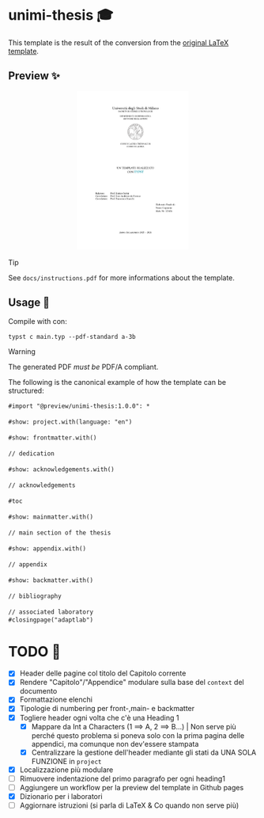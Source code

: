 # unimi-thesis 🎓

This template is the result of the conversion from the [original LaTeX template](https://www.overleaf.com/project/641879675262cde2a670826b).

## Preview ✨

<p align="center">
  <img alt="Frontispiece/First page" src="thumbnail.png" width="45%">
</p>

> [!TIP]
> See `docs/instructions.pdf` for more informations about the template.

## Usage 🚀

Compile with con:

```shell
typst c main.typ --pdf-standard a-3b
```

> [!WARNING]
> The generated PDF _must be_ PDF/A compliant.

The following is the canonical example of how the template can be structured:

```typ
#import "@preview/unimi-thesis:1.0.0": *

#show: project.with(language: "en")

#show: frontmatter.with()

// dedication

#show: acknowledgements.with()

// acknowledgements

#toc

#show: mainmatter.with()

// main section of the thesis

#show: appendix.with()

// appendix

#show: backmatter.with()

// bibliography

// associated laboratory
#closingpage("adaptlab")

```

# TODO 📝

- [x] Header delle pagine col titolo del Capitolo corrente
- [x] Rendere "Capitolo"/"Appendice" modulare sulla base del `context` del documento
- [x] Formattazione elenchi
- [x] Tipologie di numbering per front-,main- e backmatter
- [x] Togliere header ogni volta che c'è una Heading 1
  - [x] Mappare da Int a Characters (1 ==> A, 2 ==> B...) | Non serve più perché questo problema si poneva solo con la prima pagina delle appendici, ma comunque non dev'essere stampata
  - [x] Centralizzare la gestione dell'header mediante gli stati da UNA SOLA FUNZIONE in `project`
- [x] Localizzazione più modulare
- [ ] Rimuovere indentazione del primo paragrafo per ogni heading1
- [ ] Aggiungere un workflow per la preview del template in Github pages
- [x] Dizionario per i laboratori
- [ ] Aggiornare istruzioni (si parla di LaTeX & Co quando non serve più)
